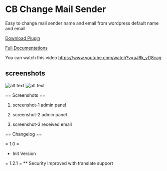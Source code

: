 # CB Change Mail Sender
Easy to change mail sender name and email from wordpress default name and email

[Download Plugin](https://wordpress.org/plugins/cb-change-mail-sender/)

[Full Documentations](http://www.codingbank.com/item/cb-change-mail-sender-wordpress-plugin/)

You can watch this video
https://www.youtube.com/watch?v=aJ6k_yD8cag

## screenshots
![alt text](https://ps.w.org/cb-change-mail-sender/assets/screenshot-1.png?rev=1262115)
![alt text](https://ps.w.org/cb-change-mail-sender/assets/screenshot-2.png?rev=1262174)

== Screenshots ==

1. screenshot-1 admin panel

1. screenshot-2 admin panel

2. screenshot-3 received email

== Changelog ==

= 1.0 =
* Init Version

= 1.2.1 =
** Security Improved with translate support